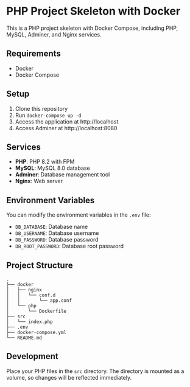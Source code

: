 # PHP Project Skeleton with Docker

This is a PHP project skeleton with Docker Compose, including PHP, MySQL, Adminer, and Nginx services.

## Requirements

- Docker
- Docker Compose

## Setup

1. Clone this repository
2. Run `docker-compose up -d`
3. Access the application at http://localhost
4. Access Adminer at http://localhost:8080

## Services

- **PHP**: PHP 8.2 with FPM
- **MySQL**: MySQL 8.0 database
- **Adminer**: Database management tool
- **Nginx**: Web server

## Environment Variables

You can modify the environment variables in the `.env` file:

- `DB_DATABASE`: Database name
- `DB_USERNAME`: Database username
- `DB_PASSWORD`: Database password
- `DB_ROOT_PASSWORD`: Database root password

## Project Structure

```
.
├── docker
│   ├── nginx
│   │   └── conf.d
│   │       └── app.conf
│   └── php
│       └── Dockerfile
├── src
│   └── index.php
├── .env
├── docker-compose.yml
└── README.md
```

## Development

Place your PHP files in the `src` directory. The directory is mounted as a volume, so changes will be reflected immediately.